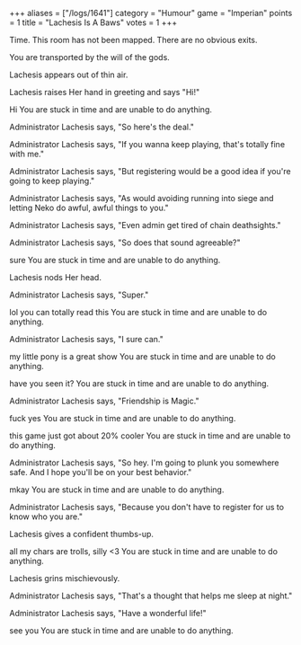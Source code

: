 +++
aliases = ["/logs/1641"]
category = "Humour"
game = "Imperian"
points = 1
title = "Lachesis Is A Baws"
votes = 1
+++

Time.
This room has not been mapped.
There are no obvious exits.

You are transported by the will of the gods.

Lachesis appears out of thin air.

Lachesis raises Her hand in greeting and says "Hi!"

Hi You are stuck in time and are unable to do anything. 

Administrator Lachesis says, "So here's the deal."

Administrator Lachesis says, "If you wanna keep playing, that's totally fine  with me."

Administrator Lachesis says, "But registering would be a good idea if you're  going to keep playing." 
 
Administrator Lachesis says, "As would avoiding running into siege and letting  Neko do awful, awful things to you."  

Administrator Lachesis says, "Even admin get tired of chain deathsights." 

Administrator Lachesis says, "So does that sound agreeable?"

sure You are stuck in time and are unable to do anything. 

Lachesis nods Her head. 

Administrator Lachesis says, "Super."

lol you can totally read this You are stuck in time and are unable to do anything. 

Administrator Lachesis says, "I sure can."  

my little pony is a great show You are stuck in time and are unable to do anything.  

have you seen it? You are stuck in time and are unable to do anything. 

Administrator Lachesis says, "Friendship is Magic." 

fuck yes You are stuck in time and are unable to do anything.  

this game just got about 20% cooler You are stuck in time and are unable to do anything. 

Administrator Lachesis says, "So hey. I'm going to plunk you somewhere safe.  And I hope you'll be on your best behavior."  

mkay You are stuck in time and are unable to do anything. 

Administrator Lachesis says, "Because you don't have to register for us to know who you are."  

Lachesis gives a confident thumbs-up. 

all my chars are trolls, silly <3 You are stuck in time and are unable to do anything.  

Lachesis grins mischievously.  

Administrator Lachesis says, "That's a thought that helps me sleep at night."  

Administrator Lachesis says, "Have a wonderful life!" 

see you You are stuck in time and are unable to do anything. 
